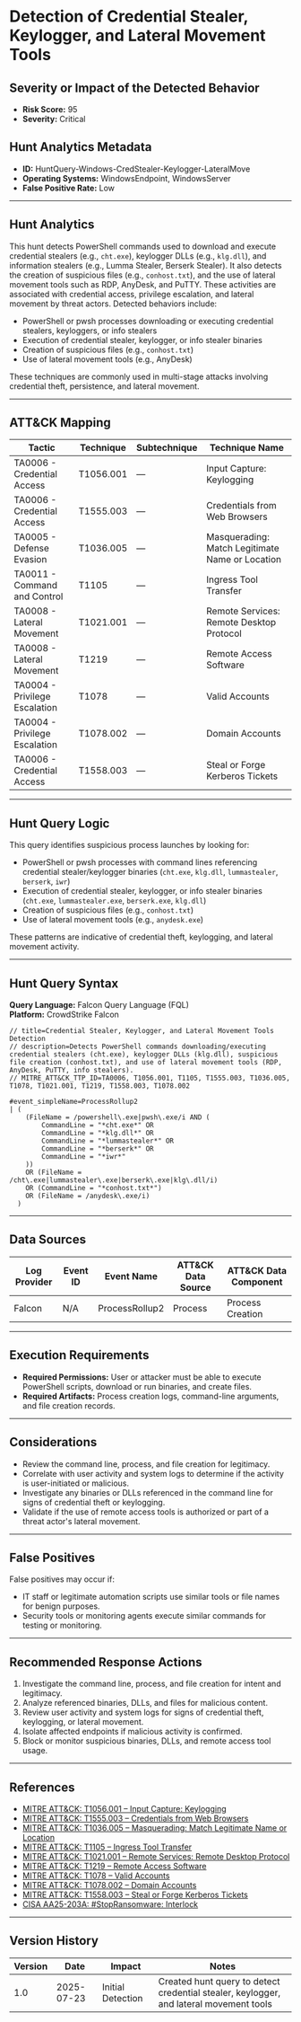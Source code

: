 # Detection of Credential Stealer, Keylogger, and Lateral Movement Tools

## Severity or Impact of the Detected Behavior
- **Risk Score:** 95
- **Severity:** Critical

## Hunt Analytics Metadata

- **ID:** HuntQuery-Windows-CredStealer-Keylogger-LateralMove
- **Operating Systems:** WindowsEndpoint, WindowsServer
- **False Positive Rate:** Low

---

## Hunt Analytics

This hunt detects PowerShell commands used to download and execute credential stealers (e.g., `cht.exe`), keylogger DLLs (e.g., `klg.dll`), and information stealers (e.g., Lumma Stealer, Berserk Stealer). It also detects the creation of suspicious files (e.g., `conhost.txt`), and the use of lateral movement tools such as RDP, AnyDesk, and PuTTY. These activities are associated with credential access, privilege escalation, and lateral movement by threat actors. Detected behaviors include:

- PowerShell or pwsh processes downloading or executing credential stealers, keyloggers, or info stealers
- Execution of credential stealer, keylogger, or info stealer binaries
- Creation of suspicious files (e.g., `conhost.txt`)
- Use of lateral movement tools (e.g., AnyDesk)

These techniques are commonly used in multi-stage attacks involving credential theft, persistence, and lateral movement.

---

## ATT&CK Mapping

| Tactic                    | Technique     | Subtechnique | Technique Name                                         |
|--------------------------|---------------|--------------|-------------------------------------------------------|
| TA0006 - Credential Access| T1056.001     | —            | Input Capture: Keylogging                             |
| TA0006 - Credential Access| T1555.003     | —            | Credentials from Web Browsers                         |
| TA0005 - Defense Evasion | T1036.005     | —            | Masquerading: Match Legitimate Name or Location       |
| TA0011 - Command and Control | T1105      | —            | Ingress Tool Transfer                                 |
| TA0008 - Lateral Movement| T1021.001     | —            | Remote Services: Remote Desktop Protocol              |
| TA0008 - Lateral Movement| T1219         | —            | Remote Access Software                                |
| TA0004 - Privilege Escalation| T1078      | —            | Valid Accounts                                        |
| TA0004 - Privilege Escalation| T1078.002  | —            | Domain Accounts                                       |
| TA0006 - Credential Access| T1558.003     | —            | Steal or Forge Kerberos Tickets                       |

---

## Hunt Query Logic

This query identifies suspicious process launches by looking for:

- PowerShell or pwsh processes with command lines referencing credential stealer/keylogger binaries (`cht.exe`, `klg.dll`, `lummastealer`, `berserk`, `iwr`)
- Execution of credential stealer, keylogger, or info stealer binaries (`cht.exe`, `lummastealer.exe`, `berserk.exe`, `klg.dll`)
- Creation of suspicious files (e.g., `conhost.txt`)
- Use of lateral movement tools (e.g., `anydesk.exe`)

These patterns are indicative of credential theft, keylogging, and lateral movement activity.

---

## Hunt Query Syntax

**Query Language:** Falcon Query Language (FQL)  
**Platform:** CrowdStrike Falcon

```fql
// title=Credential Stealer, Keylogger, and Lateral Movement Tools Detection  
// description=Detects PowerShell commands downloading/executing credential stealers (cht.exe), keylogger DLLs (klg.dll), suspicious file creation (conhost.txt), and use of lateral movement tools (RDP, AnyDesk, PuTTY, info stealers).  
// MITRE_ATT&CK_TTP_ID=TA0006, T1056.001, T1105, T1555.003, T1036.005, T1078, T1021.001, T1219, T1558.003, T1078.002

#event_simpleName=ProcessRollup2  
| (
    (FileName = /powershell\.exe|pwsh\.exe/i AND (
        CommandLine = "*cht.exe*" OR
        CommandLine = "*klg.dll*" OR
        CommandLine = "*lummastealer*" OR
        CommandLine = "*berserk*" OR
        CommandLine = "*iwr*"
    ))
    OR (FileName = /cht\.exe|lummastealer\.exe|berserk\.exe|klg\.dll/i)
    OR (CommandLine = "*conhost.txt*")
    OR (FileName = /anydesk\.exe/i)
  )
```

---

## Data Sources

| Log Provider | Event ID | Event Name       | ATT&CK Data Source  | ATT&CK Data Component  |
|--------------|----------|------------------|---------------------|------------------------|
| Falcon       | N/A      | ProcessRollup2   | Process             | Process Creation       |

---

## Execution Requirements

- **Required Permissions:** User or attacker must be able to execute PowerShell scripts, download or run binaries, and create files.
- **Required Artifacts:** Process creation logs, command-line arguments, and file creation records.

---

## Considerations

- Review the command line, process, and file creation for legitimacy.
- Correlate with user activity and system logs to determine if the activity is user-initiated or malicious.
- Investigate any binaries or DLLs referenced in the command line for signs of credential theft or keylogging.
- Validate if the use of remote access tools is authorized or part of a threat actor's lateral movement.

---

## False Positives

False positives may occur if:

- IT staff or legitimate automation scripts use similar tools or file names for benign purposes.
- Security tools or monitoring agents execute similar commands for testing or monitoring.

---

## Recommended Response Actions

1. Investigate the command line, process, and file creation for intent and legitimacy.
2. Analyze referenced binaries, DLLs, and files for malicious content.
3. Review user activity and system logs for signs of credential theft, keylogging, or lateral movement.
4. Isolate affected endpoints if malicious activity is confirmed.
5. Block or monitor suspicious binaries, DLLs, and remote access tool usage.

---

## References

- [MITRE ATT&CK: T1056.001 – Input Capture: Keylogging](https://attack.mitre.org/techniques/T1056/001/)
- [MITRE ATT&CK: T1555.003 – Credentials from Web Browsers](https://attack.mitre.org/techniques/T1555/003/)
- [MITRE ATT&CK: T1036.005 – Masquerading: Match Legitimate Name or Location](https://attack.mitre.org/techniques/T1036/005/)
- [MITRE ATT&CK: T1105 – Ingress Tool Transfer](https://attack.mitre.org/techniques/T1105/)
- [MITRE ATT&CK: T1021.001 – Remote Services: Remote Desktop Protocol](https://attack.mitre.org/techniques/T1021/001/)
- [MITRE ATT&CK: T1219 – Remote Access Software](https://attack.mitre.org/techniques/T1219/)
- [MITRE ATT&CK: T1078 – Valid Accounts](https://attack.mitre.org/techniques/T1078/)
- [MITRE ATT&CK: T1078.002 – Domain Accounts](https://attack.mitre.org/techniques/T1078/002/)
- [MITRE ATT&CK: T1558.003 – Steal or Forge Kerberos Tickets](https://attack.mitre.org/techniques/T1558/003/)
- [CISA AA25-203A: #StopRansomware: Interlock](https://www.cisa.gov/news-events/cybersecurity-advisories/aa25-203a)

---

## Version History

| Version | Date       | Impact            | Notes                                                                                      |
|---------|------------|-------------------|--------------------------------------------------------------------------------------------|
| 1.0     | 2025-07-23 | Initial Detection | Created hunt query to detect credential stealer, keylogger, and lateral movement tools      |
